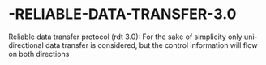 # -RELIABLE-DATA-TRANSFER-3.0
Reliable data transfer protocol (rdt 3.0): For the sake of simplicity only uni-directional data transfer is considered, but the control information will flow on both directions
